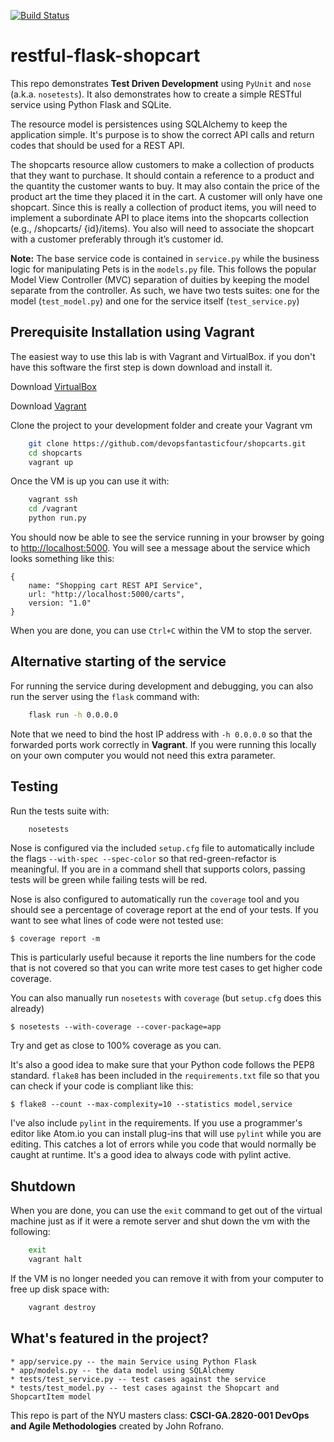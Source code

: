 [![Build Status](https://travis-ci.org/devopsfantasticfour/shopcarts.svg?branch=master)](https://travis-ci.org/devopsfantasticfour/shopcarts)

# restful-flask-shopcart

This repo demonstrates **Test Driven Development** using `PyUnit` and `nose` (a.k.a. `nosetests`). It also demonstrates how to create a simple RESTful service using Python Flask and SQLite.

The resource model is persistences using SQLAlchemy to keep the application simple. It's purpose is to show the correct API calls and return codes that should be used for a REST API.

The shopcarts resource allow customers to make a collection of products that they want to purchase. It should contain a reference to a product and the quantity the customer wants to buy. It may also contain the price of the product art the time they placed it in the cart. A customer will only have one shopcart. Since this is really a collection of product items, you will need to implement a subordinate API to place items into the shopcarts collection (e.g., /shopcarts/ {id}/items). You also will need to associate the shopcart with a customer preferably through it’s customer id.

**Note:** The base service code is contained in `service.py` while the business logic for manipulating Pets is in the `models.py` file. This follows the popular Model View Controller (MVC) separation of duities by keeping the model separate from the controller. As such, we have two tests suites: one for the model (`test_model.py`) and one for the service itself (`test_service.py`)

## Prerequisite Installation using Vagrant

The easiest way to use this lab is with Vagrant and VirtualBox. if you don't have this software the first step is down download and install it.

Download [VirtualBox](https://www.virtualbox.org/)

Download [Vagrant](https://www.vagrantup.com/)

Clone the project to your development folder and create your Vagrant vm

```sh
    git clone https://github.com/devopsfantasticfour/shopcarts.git
    cd shopcarts
    vagrant up
```

Once the VM is up you can use it with:

```sh
    vagrant ssh
    cd /vagrant
    python run.py
```

You should now be able to see the service running in your browser by going to
[http://localhost:5000](http://localhost:5000). You will see a message about the
service which looks something like this:

```
{
    name: "Shopping cart REST API Service",
    url: "http://localhost:5000/carts",
    version: "1.0"
}
```

When you are done, you can use `Ctrl+C` within the VM to stop the server.

## Alternative starting of the service

For running the service during development and debugging, you can also run the server
using the `flask` command with:

```sh
    flask run -h 0.0.0.0
```

Note that we need to bind the host IP address with `-h 0.0.0.0` so that the forwarded ports work correctly in **Vagrant**. If you were running this locally on your own computer you would not need this extra parameter.


## Testing

Run the tests suite with:

```sh
    nosetests
```

Nose is configured via the included `setup.cfg` file to automatically include the flags `--with-spec --spec-color` so that red-green-refactor is meaningful. If you are in a command shell that supports colors, passing tests will be green while failing tests will be red.

Nose is also configured to automatically run the `coverage` tool and you should see a percentage of coverage report at the end of your tests. If you want to see what lines of code were not tested use:

    $ coverage report -m

This is particularly useful because it reports the line numbers for the code that is not covered so that you can write more test cases to get higher code coverage.

You can also manually run `nosetests` with `coverage` (but `setup.cfg` does this already)

    $ nosetests --with-coverage --cover-package=app

Try and get as close to 100% coverage as you can.

It's also a good idea to make sure that your Python code follows the PEP8 standard. `flake8` has been included in the `requirements.txt` file so that you can check if your code is compliant like this:

    $ flake8 --count --max-complexity=10 --statistics model,service

I've also include `pylint` in the requirements. If you use a programmer's editor like Atom.io you can install plug-ins that will use `pylint` while you are editing. This catches a lot of errors while you code that would normally be caught at runtime. It's a good idea to always code with pylint active.

## Shutdown

When you are done, you can use the `exit` command to get out of the virtual machine just as if it were a remote server and shut down the vm with the following:

```sh
    exit
    vagrant halt
```

If the VM is no longer needed you can remove it with from your computer to free up disk space with:

```sh
    vagrant destroy
```

## What's featured in the project?

    * app/service.py -- the main Service using Python Flask
    * app/models.py -- the data model using SQLAlchemy
    * tests/test_service.py -- test cases against the service
    * tests/test_model.py -- test cases against the Shopcart and ShopcartItem model

This repo is part of the NYU masters class: **CSCI-GA.2820-001 DevOps and Agile Methodologies** created by John Rofrano.
